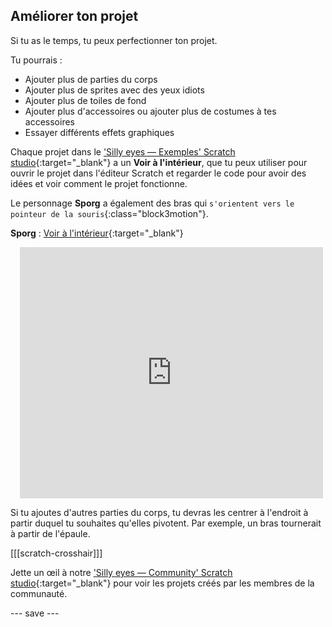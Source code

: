 ## Améliorer ton projet

Si tu as le temps, tu peux perfectionner ton projet.

Tu pourrais :
- Ajouter plus de parties du corps
- Ajouter plus de sprites avec des yeux idiots
- Ajouter plus de toiles de fond
- Ajouter plus d'accessoires ou ajouter plus de costumes à tes accessoires
- Essayer différents effets graphiques

Chaque projet dans le ['Silly eyes — Exemples' Scratch studio](https://scratch.mit.edu/studios/29029028){:target="_blank"} a un **Voir à l'intérieur**, que tu peux utiliser pour ouvrir le projet dans l'éditeur Scratch et regarder le code pour avoir des idées et voir comment le projet fonctionne.

Le personnage **Sporg** a également des bras qui `s'orientent vers le pointeur de la souris`{:class="block3motion"}.

**Sporg** : [Voir à l'intérieur](https://scratch.mit.edu/projects/495865892/editor){:target="_blank"}
<div class="scratch-preview" style="margin-left: 15px;">
  <iframe allowtransparency="true" width="485" height="402" src="https://scratch.mit.edu/projects/embed/495865892/?autostart=false" frameborder="0"></iframe>
</div>

Si tu ajoutes d'autres parties du corps, tu devras les centrer à l'endroit à partir duquel tu souhaites qu'elles pivotent. Par exemple, un bras tournerait à partir de l'épaule.

[[[scratch-crosshair]]]

Jette un œil à notre ['Silly eyes — Community' Scratch studio](https://scratch.mit.edu/studios/29120534){:target="_blank"} pour voir les projets créés par les membres de la communauté.

--- save ---
